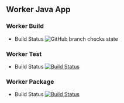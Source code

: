 ## Worker Java App

### Worker Build
* Build Status
![GitHub branch checks state](https://img.shields.io/github/checks-status/cheloghm/example-voting-app/master)

### Worker Test
* Build Status
[![Build Status](http://localhost:8080/buildStatus/icon?job=instavote%2Fworker-test&subject=Unittest)](http://localhost:8080/job/instavote/job/worker-test/)

### Worker Package
* Build Status
[![Build Status](http://localhost:8080/buildStatus/icon?job=instavote%2Fworker-package)](http://localhost:8080/job/instavote/job/worker-package/)
